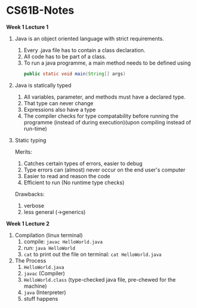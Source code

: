 # CS61B-Notes
**Week 1 Lecture 1**
1. Java is an object oriented language with strict requirements.
   1) Every .java file has to contain a class declaration.
   2) All code has to be part of a class.
   3) To run a java programme, a main method needs to be defined using
      ```java
      public static void main(String[] args)
2. Java is statically typed
   1) All variables, parameter, and methods must have a declared type.
   2) That type can never change
   3) Expressions also have a type
   4) The compiler checks for type compatability before running the programme (instead of during execution)(upon compiling instead of run-time)
3. Static typing
   
   Merits:
   1) Catches certain types of errors, easier to debug
   2) Type errors can (almost) never occur on the end user's computer
   3) Easier to read and reason the code
   4) Efficient to run (No runtime type checks)
  
   Drawbacks:
   1) verbose
   2) less general (->generics)

**Week 1 Lecture 2**
1. Compilation (linux terminal)
   1) compile: `javac HelloWorld.java`
   2) run: `java HelloWorld`
   3) `cat` to print out the file on terminal: `cat HelloWorld.java`
2. The Process
   1) `HelloWorld.java`
   2) `javac` (Compiler)
   3) `HelloWorld.class` (type-checked java file, pre-chewed for the machine)
   4) `java` (Interpreter)
   5) stuff happens
   
   
